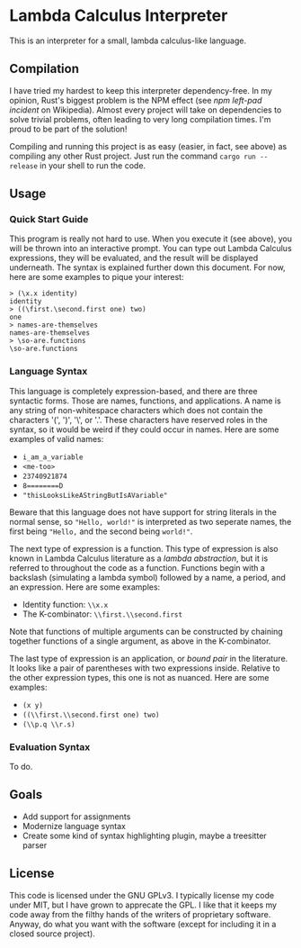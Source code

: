 # Lambda Calculus Interpreter

This is an interpreter for a small, lambda calculus-like language.

## Compilation

I have tried my hardest to keep this interpreter dependency-free. In my
opinion, Rust's biggest problem is the NPM effect (see *npm left-pad incident*
on Wikipedia). Almost every project will take on dependencies to solve trivial
problems, often leading to very long compilation times. I'm proud to be part of
the solution!

Compiling and running this project is as easy (easier, in fact, see above) as
compiling any other Rust project. Just run the command `cargo run --release` in
your shell to run the code.

## Usage

### Quick Start Guide

This program is really not hard to use. When you execute it (see above), you
will be thrown into an interactive prompt. You can type out Lambda Calculus
expressions, they will be evaluated, and the result will be displayed
underneath. The syntax is explained further down this document. For now, here
are some examples to pique your interest:

```
> (\x.x identity)
identity
> ((\first.\second.first one) two)
one
> names-are-themselves
names-are-themselves
> \so-are.functions
\so-are.functions
```

### Language Syntax

This language is completely expression-based, and there are three syntactic
forms. Those are names, functions, and applications. A name is any string of
non-whitespace characters which does not contain the characters '(', ')', '\\',
or '.'. These characters have reserved roles in the syntax, so it would be
weird if they could occur in names. Here are some examples of valid names:

- `i_am_a_variable`
- `<me-too>`
- `23740921874`
- `8========D`
- `"thisLooksLikeAStringButIsAVariable"`

Beware that this language does not have support for string literals in the
normal sense, so `"Hello, world!"` is interpreted as two seperate names, the
first being `"Hello,` and the second being `world!"`.

The next type of expression is a function. This type of expression is also
known in Lambda Calculus literature as a *lambda abstraction*, but it is
referred to throughout the code as a function. Functions begin with a backslash
(simulating a lambda symbol) followed by a name, a period, and an expression.
Here are some examples:

- Identity function: `\\x.x`
- The K-combinator: `\\first.\\second.first`

Note that functions of multiple arguments can be constructed by chaining
together functions of a single argument, as above in the K-combinator.

The last type of expression is an application, or *bound pair* in the
literature. It looks like a pair of parentheses with two expressions inside.
Relative to the other expression types, this one is not as nuanced. Here are
some examples:

- `(x y)`
- `((\\first.\\second.first one) two)`
- `(\\p.q \\r.s)`

### Evaluation Syntax

To do.

## Goals

- Add support for assignments
- Modernize language syntax
- Create some kind of syntax highlighting plugin, maybe a treesitter parser

## License

This code is licensed under the GNU GPLv3. I typically license my code under
MIT, but I have grown to apprecate the GPL. I like that it keeps my code away
from the filthy hands of the writers of proprietary software. Anyway, do what
you want with the software (except for including it in a closed source
project).
